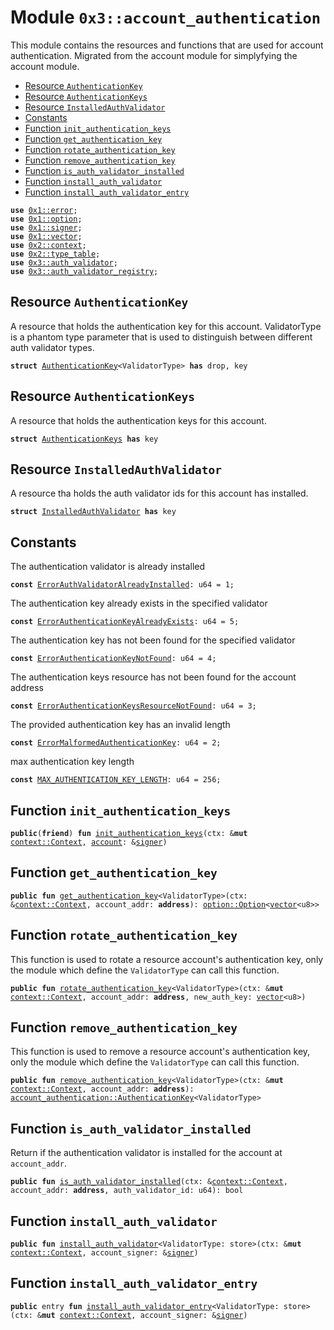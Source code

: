 
<a name="0x3_account_authentication"></a>

# Module `0x3::account_authentication`

This module contains the resources and functions that are used for account authentication.
Migrated from the account module for simplyfying the account module.


-  [Resource `AuthenticationKey`](#0x3_account_authentication_AuthenticationKey)
-  [Resource `AuthenticationKeys`](#0x3_account_authentication_AuthenticationKeys)
-  [Resource `InstalledAuthValidator`](#0x3_account_authentication_InstalledAuthValidator)
-  [Constants](#@Constants_0)
-  [Function `init_authentication_keys`](#0x3_account_authentication_init_authentication_keys)
-  [Function `get_authentication_key`](#0x3_account_authentication_get_authentication_key)
-  [Function `rotate_authentication_key`](#0x3_account_authentication_rotate_authentication_key)
-  [Function `remove_authentication_key`](#0x3_account_authentication_remove_authentication_key)
-  [Function `is_auth_validator_installed`](#0x3_account_authentication_is_auth_validator_installed)
-  [Function `install_auth_validator`](#0x3_account_authentication_install_auth_validator)
-  [Function `install_auth_validator_entry`](#0x3_account_authentication_install_auth_validator_entry)


<pre><code><b>use</b> <a href="">0x1::error</a>;
<b>use</b> <a href="">0x1::option</a>;
<b>use</b> <a href="">0x1::signer</a>;
<b>use</b> <a href="">0x1::vector</a>;
<b>use</b> <a href="">0x2::context</a>;
<b>use</b> <a href="">0x2::type_table</a>;
<b>use</b> <a href="auth_validator.md#0x3_auth_validator">0x3::auth_validator</a>;
<b>use</b> <a href="auth_validator_registry.md#0x3_auth_validator_registry">0x3::auth_validator_registry</a>;
</code></pre>



<a name="0x3_account_authentication_AuthenticationKey"></a>

## Resource `AuthenticationKey`

A resource that holds the authentication key for this account.
ValidatorType is a phantom type parameter that is used to distinguish between different auth validator types.


<pre><code><b>struct</b> <a href="account_authentication.md#0x3_account_authentication_AuthenticationKey">AuthenticationKey</a>&lt;ValidatorType&gt; <b>has</b> drop, key
</code></pre>



<a name="0x3_account_authentication_AuthenticationKeys"></a>

## Resource `AuthenticationKeys`

A resource that holds the authentication keys for this account.


<pre><code><b>struct</b> <a href="account_authentication.md#0x3_account_authentication_AuthenticationKeys">AuthenticationKeys</a> <b>has</b> key
</code></pre>



<a name="0x3_account_authentication_InstalledAuthValidator"></a>

## Resource `InstalledAuthValidator`

A resource tha holds the auth validator ids for this account has installed.


<pre><code><b>struct</b> <a href="account_authentication.md#0x3_account_authentication_InstalledAuthValidator">InstalledAuthValidator</a> <b>has</b> key
</code></pre>



<a name="@Constants_0"></a>

## Constants


<a name="0x3_account_authentication_ErrorAuthValidatorAlreadyInstalled"></a>

The authentication validator is already installed


<pre><code><b>const</b> <a href="account_authentication.md#0x3_account_authentication_ErrorAuthValidatorAlreadyInstalled">ErrorAuthValidatorAlreadyInstalled</a>: u64 = 1;
</code></pre>



<a name="0x3_account_authentication_ErrorAuthenticationKeyAlreadyExists"></a>

The authentication key already exists in the specified validator


<pre><code><b>const</b> <a href="account_authentication.md#0x3_account_authentication_ErrorAuthenticationKeyAlreadyExists">ErrorAuthenticationKeyAlreadyExists</a>: u64 = 5;
</code></pre>



<a name="0x3_account_authentication_ErrorAuthenticationKeyNotFound"></a>

The authentication key has not been found for the specified validator


<pre><code><b>const</b> <a href="account_authentication.md#0x3_account_authentication_ErrorAuthenticationKeyNotFound">ErrorAuthenticationKeyNotFound</a>: u64 = 4;
</code></pre>



<a name="0x3_account_authentication_ErrorAuthenticationKeysResourceNotFound"></a>

The authentication keys resource has not been found for the account address


<pre><code><b>const</b> <a href="account_authentication.md#0x3_account_authentication_ErrorAuthenticationKeysResourceNotFound">ErrorAuthenticationKeysResourceNotFound</a>: u64 = 3;
</code></pre>



<a name="0x3_account_authentication_ErrorMalformedAuthenticationKey"></a>

The provided authentication key has an invalid length


<pre><code><b>const</b> <a href="account_authentication.md#0x3_account_authentication_ErrorMalformedAuthenticationKey">ErrorMalformedAuthenticationKey</a>: u64 = 2;
</code></pre>



<a name="0x3_account_authentication_MAX_AUTHENTICATION_KEY_LENGTH"></a>

max authentication key length


<pre><code><b>const</b> <a href="account_authentication.md#0x3_account_authentication_MAX_AUTHENTICATION_KEY_LENGTH">MAX_AUTHENTICATION_KEY_LENGTH</a>: u64 = 256;
</code></pre>



<a name="0x3_account_authentication_init_authentication_keys"></a>

## Function `init_authentication_keys`



<pre><code><b>public</b>(<b>friend</b>) <b>fun</b> <a href="account_authentication.md#0x3_account_authentication_init_authentication_keys">init_authentication_keys</a>(ctx: &<b>mut</b> <a href="_Context">context::Context</a>, <a href="account.md#0x3_account">account</a>: &<a href="">signer</a>)
</code></pre>



<a name="0x3_account_authentication_get_authentication_key"></a>

## Function `get_authentication_key`



<pre><code><b>public</b> <b>fun</b> <a href="account_authentication.md#0x3_account_authentication_get_authentication_key">get_authentication_key</a>&lt;ValidatorType&gt;(ctx: &<a href="_Context">context::Context</a>, account_addr: <b>address</b>): <a href="_Option">option::Option</a>&lt;<a href="">vector</a>&lt;u8&gt;&gt;
</code></pre>



<a name="0x3_account_authentication_rotate_authentication_key"></a>

## Function `rotate_authentication_key`

This function is used to rotate a resource account's authentication key, only the module which define the <code>ValidatorType</code> can call this function.


<pre><code><b>public</b> <b>fun</b> <a href="account_authentication.md#0x3_account_authentication_rotate_authentication_key">rotate_authentication_key</a>&lt;ValidatorType&gt;(ctx: &<b>mut</b> <a href="_Context">context::Context</a>, account_addr: <b>address</b>, new_auth_key: <a href="">vector</a>&lt;u8&gt;)
</code></pre>



<a name="0x3_account_authentication_remove_authentication_key"></a>

## Function `remove_authentication_key`

This function is used to remove a resource account's authentication key, only the module which define the <code>ValidatorType</code> can call this function.


<pre><code><b>public</b> <b>fun</b> <a href="account_authentication.md#0x3_account_authentication_remove_authentication_key">remove_authentication_key</a>&lt;ValidatorType&gt;(ctx: &<b>mut</b> <a href="_Context">context::Context</a>, account_addr: <b>address</b>): <a href="account_authentication.md#0x3_account_authentication_AuthenticationKey">account_authentication::AuthenticationKey</a>&lt;ValidatorType&gt;
</code></pre>



<a name="0x3_account_authentication_is_auth_validator_installed"></a>

## Function `is_auth_validator_installed`

Return if the authentication validator is installed for the account at <code>account_addr</code>.


<pre><code><b>public</b> <b>fun</b> <a href="account_authentication.md#0x3_account_authentication_is_auth_validator_installed">is_auth_validator_installed</a>(ctx: &<a href="_Context">context::Context</a>, account_addr: <b>address</b>, auth_validator_id: u64): bool
</code></pre>



<a name="0x3_account_authentication_install_auth_validator"></a>

## Function `install_auth_validator`



<pre><code><b>public</b> <b>fun</b> <a href="account_authentication.md#0x3_account_authentication_install_auth_validator">install_auth_validator</a>&lt;ValidatorType: store&gt;(ctx: &<b>mut</b> <a href="_Context">context::Context</a>, account_signer: &<a href="">signer</a>)
</code></pre>



<a name="0x3_account_authentication_install_auth_validator_entry"></a>

## Function `install_auth_validator_entry`



<pre><code><b>public</b> entry <b>fun</b> <a href="account_authentication.md#0x3_account_authentication_install_auth_validator_entry">install_auth_validator_entry</a>&lt;ValidatorType: store&gt;(ctx: &<b>mut</b> <a href="_Context">context::Context</a>, account_signer: &<a href="">signer</a>)
</code></pre>
